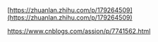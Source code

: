 [https://zhuanlan.zhihu.com/p/179264509](https://zhuanlan.zhihu.com/p/179264509)

https://www.cnblogs.com/assion/p/7741562.html

